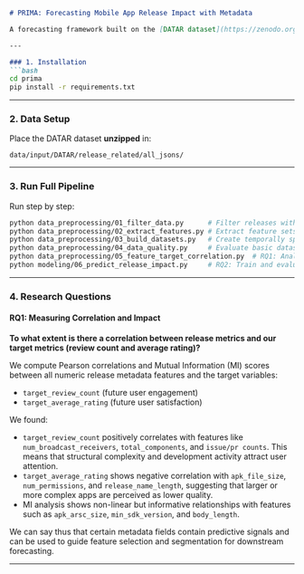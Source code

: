 ````markdown
# PRIMA: Forecasting Mobile App Release Impact with Metadata

A forecasting framework built on the [DATAR dataset](https://zenodo.org/records/10579421) to predict release success using **pre-release metadata** and XGBoost models, with proper temporal validation.

---

### 1. Installation
```bash
cd prima
pip install -r requirements.txt
````

---

### 2. Data Setup

Place the DATAR dataset **unzipped** in:

```
data/input/DATAR/release_related/all_jsons/
```

---

### 3. Run Full Pipeline

Run step by step:

```bash
python data_preprocessing/01_filter_data.py      # Filter releases with reviews (takes a while)
python data_preprocessing/02_extract_features.py # Extract feature sets from raw release metadata
python data_preprocessing/03_build_datasets.py   # Create temporally split train/test datasets
python data_preprocessing/04_data_quality.py     # Evaluate basic dataset structure and integrity
python data_preprocessing/05_feature_target_correlation.py  # RQ1: Analyze correlations between features and outcomes
python modeling/06_predict_release_impact.py     # RQ2: Train and evaluate forecasting models --> still in dev
```

---

### 4. Research Questions

#### RQ1: Measuring Correlation and Impact

**To what extent is there a correlation between release metrics and our target metrics (review count and average rating)?**

We compute Pearson correlations and Mutual Information (MI) scores between all numeric release metadata features and the target variables:

* `target_review_count` (future user engagement)
* `target_average_rating` (future user satisfaction)

We found:

* `target_review_count` positively correlates with features like `num_broadcast_receivers`, `total_components`, and `issue/pr counts`. This means that structural complexity and development activity attract user attention.
* `target_average_rating` shows negative correlation with `apk_file_size`, `num_permissions`, and `release_name_length`, suggesting that larger or more complex apps are perceived as lower quality.
* MI analysis shows non-linear but informative relationships with features such as `apk_arsc_size`, `min_sdk_version`, and `body_length`.

We can say thus that certain metadata fields contain predictive signals and can be used to guide feature selection and segmentation for downstream forecasting.

---
